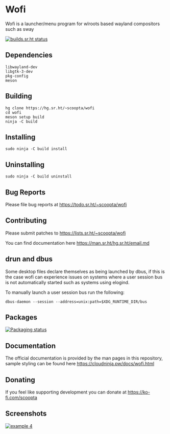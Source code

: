 # Wofi
Wofi is a launcher/menu program for wlroots based wayland compositors such as sway

[![builds.sr.ht status](https://builds.sr.ht/~scoopta/wofi.svg)](https://builds.sr.ht/~scoopta/wofi?)
## Dependencies
	libwayland-dev
	libgtk-3-dev
	pkg-config
	meson
## Building
	hg clone https://hg.sr.ht/~scoopta/wofi
	cd wofi
	meson setup build
	ninja -C build
## Installing
	sudo ninja -C build install
## Uninstalling
	sudo ninja -C build uninstall
## Bug Reports
Please file bug reports at https://todo.sr.ht/~scoopta/wofi
## Contributing
Please submit patches to https://lists.sr.ht/~scoopta/wofi

You can find documentation here https://man.sr.ht/hg.sr.ht/email.md

## drun and dbus
Some desktop files declare themselves as being launched by dbus, if this is the case wofi can experience issues on systems where a user session bus is not automatically started such as systems using elogind.

To manually launch a user session bus run the following:

	dbus-daemon --session --address=unix:path=$XDG_RUNTIME_DIR/bus

## Packages
[![Packaging status](https://repology.org/badge/vertical-allrepos/wofi.svg)](https://repology.org/project/wofi/versions)

## Documentation
The official documentation is provided by the man pages in this repository, sample styling can be found here https://cloudninja.pw/docs/wofi.html

## Donating
If you feel like supporting development you can donate at https://ko-fi.com/scoopta

## Screenshots
[![example 4](https://f.cloudninja.pw/Scaled_4.png)](https://f.cloudninja.pw/Rootbar_Example_4.png)

